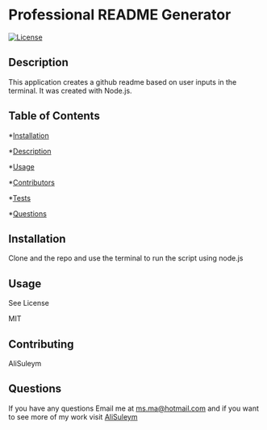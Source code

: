 # Professional README Generator
  
  [![License](https://img.shields.io/badge/License-MIT-yellow.svg)](https://opensource.org/licenses/MIT)


  
  ## Description
  
  This application creates a github readme based on user inputs in the terminal. It was created with Node.js.
  
  ## Table of Contents
  
  *[Installation](#Installation)

  *[Description](#Description)

  *[Usage](#Usage)

  *[Contributors](#Contributors)

  *[Tests](#Tests)

  *[Questions](#Questions')

  ## Installation
  
  Clone and the repo and use the terminal to run the script using node.js
  
  ## Usage
  
  See License
  
  MIT
  
  ## Contributing
  
  AliSuleym
  
  ## Questions
  
  If you have any questions Email me at ms.ma@hotmail.com and if you want to see more of my work visit [AliSuleym](https://github.com/AliSuleym)
  










